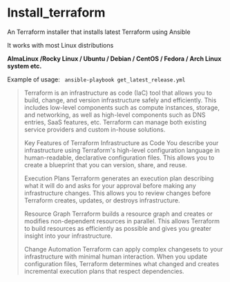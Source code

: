 # Install\_terraform

An Terraform installer that installs latest Terraform using Ansible

It works with most Linux distributions

**AlmaLinux /Rocky Linux / Ubuntu / Debian / CentOS / Fedora / Arch Linux system etc.**

Example of usage:
<code>
ansible-playbook get_latest_release.yml
</code>


> Terraform is an infrastructure as code (IaC) tool that allows you to build, change, and version infrastructure safely and efficiently. This includes low-level components such as compute instances, storage, and networking, as well as high-level components such as DNS entries, SaaS features, etc. Terraform can manage both existing service providers and custom in-house solutions.
> 
> Key Features of Terraform
> Infrastructure as Code
> You describe your infrastructure using Terraform's high-level configuration language in human-readable, declarative configuration files. This allows you to create a blueprint that you can version, share, and reuse.
> 
> Execution Plans
> Terraform generates an execution plan describing what it will do and asks for your approval before making any infrastructure changes. This allows you to review changes before Terraform creates, updates, or destroys infrastructure.
> 
> Resource Graph
> Terraform builds a resource graph and creates or modifies non-dependent resources in parallel. This allows Terraform to build resources as efficiently as possible and gives you greater insight into your infrastructure.
> 
> Change Automation
> Terraform can apply complex changesets to your infrastructure with minimal human interaction. When you update configuration files, Terraform determines what changed and creates incremental execution plans that respect dependencies.